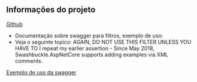 ## Informações do projeto

[Github]([https://](https://github.com/lzocateli/Nuuvify.CommonPack/tree/main/src/Nuuvify.CommonPack.OpenApi))

- Documentação sobre swagger para filtros, exemplo de uso:
- Veja o seguinte topico: AGAIN, DO NOT USE THIS FILTER UNLESS YOU HAVE TO
I repeat my earlier assertion - Since May 2018, Swashbuckle.AspNetCore supports adding examples via XML comments.

[Exemplo de uso da swagger](https://github.com/mattfrear/Swashbuckle.AspNetCore.Filters#do-not-use-this-filter-unless-you-have-to)
